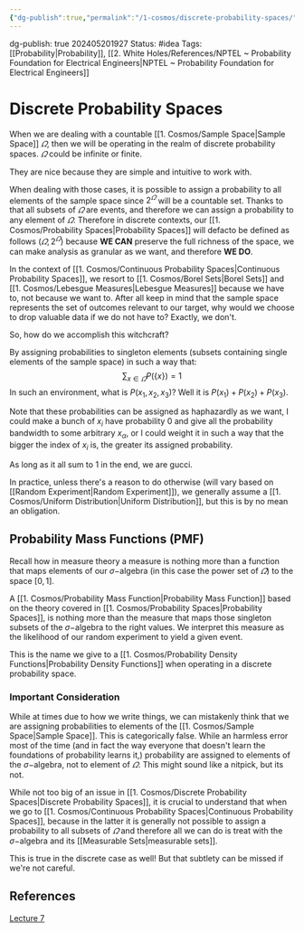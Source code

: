 ```yaml
---
{"dg-publish":true,"permalink":"/1-cosmos/discrete-probability-spaces/"}
---
```


dg-publish: true
202405201927
Status: #idea
Tags: [[Probability\|Probability]], [[2. White Holes/References/NPTEL ~ Probability Foundation for Electrical Engineers\|NPTEL ~ Probability Foundation for Electrical Engineers]]
# Discrete Probability Spaces
When we are dealing with a countable [[1. Cosmos/Sample Space\|Sample Space]] $\varOmega$, then we will be operating in the realm of discrete probability spaces. $\varOmega$ could be infinite or finite.

They are nice because they are simple and intuitive to work with.

When dealing with those cases, it is possible to assign a probability to all elements of the sample space since $2^\varOmega$ will be a countable set. Thanks to that all subsets of $\varOmega$ are events, and therefore we can assign a probability to any element of $\varOmega$. Therefore in discrete contexts, our [[1. Cosmos/Probability Spaces\|Probability Spaces]] will defacto be defined as follows $(\varOmega, 2^\varOmega)$ because **WE CAN** preserve the full richness of the space, we can make analysis as granular as we want, and therefore **WE DO**.

In the context of [[1. Cosmos/Continuous Probability Spaces\|Continuous Probability Spaces]], we resort to [[1. Cosmos/Borel Sets\|Borel Sets]] and [[1. Cosmos/Lebesgue Measures\|Lebesgue Measures]] because we have to, not because we want to. After all keep in mind that the sample space represents the set of outcomes relevant to our target, why would we choose to drop valuable data if we do not have to? Exactly, we don't.

So, how do we accomplish this witchcraft?

By assigning probabilities to singleton elements (subsets containing single elements of the sample space) in such a way that:
$$
\sum_{x\in\varOmega} P(\{x\}) = 1 
$$
In such an environment, what is $P({x_1, x_2, x_3})$? Well it is $P({x_1})+P({x_2})+P({x_3})$. 

Note that these probabilities can be assigned as haphazardly as we want, I could make a bunch of $x_i$ have probability $0$ and give all the probability bandwidth to some arbitrary $x_\alpha$, or I could weight it in such a way that the bigger the index of $x_i$ is, the greater its assigned probability. 

As long as it all sum to $1$ in the end, we are gucci.

In practice, unless there's a reason to do otherwise (will vary based on [[Random Experiment\|Random Experiment]]), we generally assume a [[1. Cosmos/Uniform Distribution\|Uniform Distribution]], but this is by no mean an obligation. 

## Probability Mass Functions (PMF)
Recall how in measure theory a measure is nothing more than a function that maps elements of our $\sigma-$algebra (in this case the power set of $\varOmega$) to the space $[0,1]$.

A [[1. Cosmos/Probability Mass Function\|Probability Mass Function]] based on the theory covered in [[1. Cosmos/Probability Spaces\|Probability Spaces]], is nothing more than the measure that maps those singleton subsets of the $\sigma-$algebra to the right values. We interpret this measure as the likelihood of our random experiment to yield a given event.

This is the name we give to a [[1. Cosmos/Probability Density Functions\|Probability Density Functions]] when operating in a discrete probability space.

### Important Consideration
While at times due to how we write things, we can mistakenly think that we are assigning probabilities to elements of the [[1. Cosmos/Sample Space\|Sample Space]]. This is categorically false. While an harmless error most of the time (and in fact the way everyone that doesn't learn the foundations of probability learns it,) probability are assigned to elements of the $\sigma-$algebra, not to element of $\varOmega$. This might sound like a nitpick, but its not.

While not too big of an issue in [[1. Cosmos/Discrete Probability Spaces\|Discrete Probability Spaces]], it is crucial to understand that when we go to [[1. Cosmos/Continuous Probability Spaces\|Continuous Probability Spaces]], because in the latter it is generally not possible to assign a probability to all subsets of $\varOmega$ and therefore all we can do is treat with the $\sigma-$algebra and its [[Measurable Sets\|measurable sets]].

This is true in the discrete case as well! But that subtlety can be missed if we're not careful.
## References
[Lecture 7](https://www.youtube.com/watch?v=PseYlBGV_00&list=PLbMVogVj5nJQqGHrpAloTec_lOKsG-foc&index=7)